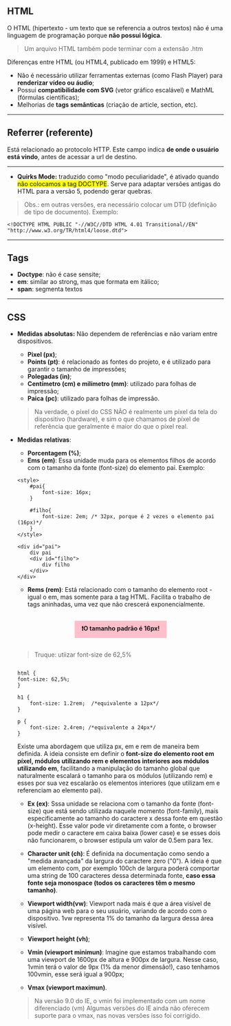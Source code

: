 ## HTML

O HTML (hipertexto - um texto que se referencia a outros textos) não é uma linguagem de programação porque **não possui lógica**.
> Um arquivo HTML também pode terminar com a extensão .htm

Diferenças entre HTML (ou HTML4, publicado em 1999) e HTML5:
- Não é necessário utilizar ferramentas externas (como Flash Player) para **renderizar vídeo ou áudio**;
- Possui **compatibilidade com SVG** (vetor gráfico escalável) e MathML (fórmulas científicas);
- Melhorias de **tags semânticas** (criação de article, section, etc).

---

## Referrer (referente)

Está relacionado ao protocolo HTTP. Este campo indica **de onde o usuário está vindo**, antes de acessar a url de destino.

---

- **Quirks Mode:** traduzido como "modo peculiaridade", é ativado quando <span style="background-color: yellow;">não colocamos a tag DOCTYPE</span>. Serve para adaptar versões antigas do HTML para a versão 5, podendo gerar quebras.

> Obs.: em outras versões, era necessário colocar um DTD (definição de tipo de documento). Exemplo:

```
<!DOCTYPE HTML PUBLIC "-//W3C//DTD HTML 4.01 Transitional//EN" "http://www.w3.org/TR/html4/loose.dtd">
```

---

## Tags

- **Doctype**: não é case sensite;
- **em**: similar ao strong, mas que formata em itálico;
- **span**: segmenta textos

---

## CSS

- **Medidas absolutas:** Não dependem de referências e não variam entre dispositivos.
    - **Pixel (px)**; 
    - **Points (pt)**: é relacionado as fontes do projeto, e é utilizado para garantir o tamanho de impressões;
    - **Polegadas (in)**;
    - **Centímetro (cm) e milímetro (mm)**: utilizado para folhas de impressão;
    - **Paica (pc)**: utilizado para folhas de impressão.
    > Na verdade, o píxel do CSS NÃO é realmente um píxel da tela do dispositivo (hardware), e sim o que chamamos de píxel de referência que geralmente é maior do que o píxel real. 
- **Medidas relativas**:
    - **Porcentagem (%)**;  
    - **Ems (em)**: Essa unidade muda para os elementos filhos de acordo com o tamanho da fonte (font-size) do elemento pai. Exemplo:

    ```
    <style>
        #pai{
            font-size: 16px;
        }

        #filho{
            font-size: 2em; /* 32px, porque é 2 vezes o elemento pai (16px)*/
        }
    </style>

    <div id="pai">
        div pai
        <div id="filho">
            div filho
        </div>
    </div>
    ```

    - **Rems (rem)**: Está relacionado com o tamanho do elemento root - igual o em, mas somente para a tag HTML. Facilita o trabalho de tags aninhadas, uma vez que não crescerá exponencialmente.
    
    <div style="display: flex; justify-content: center; margin: 16px 0; font-weight: bold;">
        <p style="background-color: #FFC0CB; display: inline-block; padding: 8px 16px;">
            ❗O tamanho padrão é 16px!
        </p>
    </div>

    > Truque: utiizar font-size de 62,5%

    ```

    html {
    font-size: 62,5%;
    }

    h1 {
        font-size: 1.2rem;  /*equivalente a 12px*/
    }

    p {
        font-size: 2.4rem; /*equivalente a 24px*/
    }

    ```

    Existe uma abordagem que utiliza px, em e rem de maneira bem definida. A ideia consiste em definir o **font-size do elemento root em píxel, módulos utilizando rem e elementos interiores aos módulos utilizando em**, facilitando a manipulação do tamanho global que naturalmente escalará o tamanho para os módulos (utilizando rem) e esses por sua vez escalarão os elementos interiores (que utilizam em e referenciam ao elemento pai).

    - **Ex (ex)**:  Sssa unidade se relaciona com o tamanho da fonte (font-size) que está sendo utilizada naquele momento (font-family), mais especificamente ao tamanho do caractere x dessa fonte em questão (x-height). Esse valor pode vir diretamente com a fonte, o browser pode medir o caractere em caixa baixa (lower case) e se esses dois não funcionarem, o browser estipula um valor de 0.5em para 1ex.

    - **Character unit (ch)**: É definida na documentação como sendo a "medida avançada" da largura do caractere zero ("0"). A ideia é que um elemento com, por exemplo 100ch de largura poderá comportar uma string de 100 caracteres dessa determinada fonte, **caso essa fonte seja monospace (todos os caracteres têm o mesmo tamanho)**.
    - **Viewport width(vw)**: Viewport nada mais é que a área visível de uma página web para o seu usuário, variando de acordo com o dispositivo. 1vw representa 1% do tamanho da largura dessa área visível.
    - **Viewport height (vh)**;
    - **Vmin (viewport minimun)**: Imagine que estamos trabalhando com uma viewport de 1600px de altura e 900px de largura. Nesse caso, 1vmin terá o valor de 9px (1% da menor dimensão!), caso tenhamos 100vmin, esse será igual a 900px;
    - **Vmax (viewport maximun)**.

    > Na versão 9.0 do IE, o vmin foi implementado com um nome diferenciado (vm) Algumas versões do IE ainda não oferecem suporte para o vmax, nas novas versões isso foi corrigido.